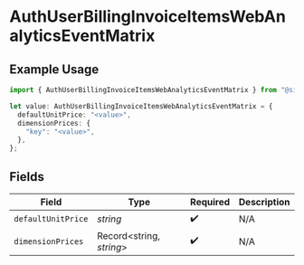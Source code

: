 # AuthUserBillingInvoiceItemsWebAnalyticsEventMatrix

## Example Usage

```typescript
import { AuthUserBillingInvoiceItemsWebAnalyticsEventMatrix } from "@simplesagar/vercel/models/authuser.js";

let value: AuthUserBillingInvoiceItemsWebAnalyticsEventMatrix = {
  defaultUnitPrice: "<value>",
  dimensionPrices: {
    "key": "<value>",
  },
};
```

## Fields

| Field                    | Type                     | Required                 | Description              |
| ------------------------ | ------------------------ | ------------------------ | ------------------------ |
| `defaultUnitPrice`       | *string*                 | :heavy_check_mark:       | N/A                      |
| `dimensionPrices`        | Record<string, *string*> | :heavy_check_mark:       | N/A                      |